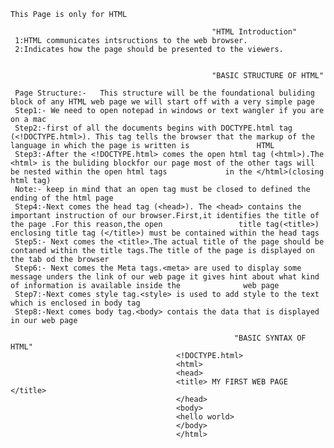 ```
This Page is only for HTML
```
                                                 "HTML Introduction"
     1:HTML communicates intsructions to the web browser.
     2:Indicates how the page should be presented to the viewers.
                                                 
                                                 
                                                 "BASIC STRUCTURE OF HTML"
                                                 
     Page Structure:-   This structure will be the foundational buliding block of any HTML web page we will start off with a very simple page
     Step1:- We need to open notepad in windows or text wangler if you are on a mac
     Step2:-first of all the documents begins with DOCTYPE.html tag (<!DOCTYPE.html>). This tag tells the browser that the markup of the language in which the page is written is               HTML
     Step3:-After the <!DOCTYPE.html> comes the open html tag (<html>).The <html> is the buliding blockfor our page most of the other tags will be nested within the open html tags             in the </html>(closing html tag)
     Note:- keep in mind that an open tag must be closed to defined the ending of the html page 
     Step4:-Next comes the head tag (<head>). The <head> contains the important instruction of our browser.First,it identifies the title of the page .For this reason,the open                 title tag(<title>) enclosing title tag (</title>) must be contained within the head tags
     Step5:- Next comes the <title>.The actual title of the page should be contaned within the title tags.The title of the page is displayed on the tab od the browser
     Step6:- Next comes the Meta tags.<meta> are used to display some message unders the link of our web page it gives hint about what kind of information is available inside the              web page  
     Step7:-Next comes style tag.<style> is used to add style to the text which is enclosed in body tag 
     Step8:-Next comes body tag.<body> contais the data that is displayed in our web page
     
                                                      "BASIC SYNTAX OF HTML"
                                         <!DOCTYPE.html>
                                         <html>
                                         <head>
                                         <title> MY FIRST WEB PAGE </title>
                                         </head>
                                         <body>
                                         <hello world>
                                         </body>
                                         </html>

